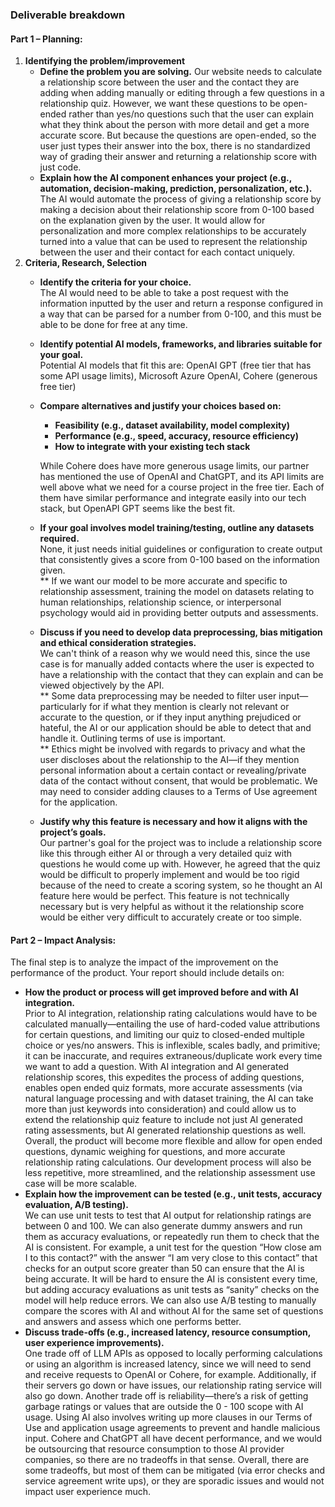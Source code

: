 ### **Deliverable breakdown**

#### **Part 1 – Planning:** 

1. **Identifying the problem/improvement**  
   * **Define the problem you are solving.**
     Our website needs to calculate a relationship score between the user and the contact they are adding when adding manually or editing through a few questions in a relationship quiz. However, we want these questions to be open-ended rather than yes/no questions such that the user can explain what they think about the person with more detail and get a more accurate score. But because the questions are open-ended, so the user just types their answer into the box, there is no standardized way of grading their answer and returning a relationship score with just code.  
   * **Explain how the AI component enhances your project (e.g., automation, decision-making, prediction, personalization, etc.).**   
     The AI would automate the process of giving a relationship score by making a decision about their relationship score from 0-100 based on the explanation given by the user. It would allow for personalization and more complex relationships to be accurately turned into a value that can be used to represent the relationship between the user and their contact for each contact uniquely.  
2. **Criteria, Research, Selection**  
   * **Identify the criteria for your choice.**  
     The AI would need to be able to take a post request with the information inputted by the user and return a response configured in a way that can be parsed for a number from 0-100, and this must be able to be done for free at any time.  
   * **Identify potential AI models, frameworks, and libraries suitable for your goal.**  
     Potential AI models that fit this are: OpenAI GPT (free tier that has some API usage limits), Microsoft Azure OpenAI, Cohere (generous free tier)  
   * **Compare alternatives and justify your choices based on:**   
     * **Feasibility (e.g., dataset availability, model complexity)**  
     * **Performance (e.g., speed, accuracy, resource efficiency)**  
     * **How to integrate with your existing tech stack** 

     While Cohere does have more generous usage limits, our partner has mentioned the use of OpenAI and ChatGPT, and its API limits are well above what we need for a course project in the free tier. Each of them have similar performance and integrate easily into our tech stack, but OpenAPI GPT seems like the best fit.

   * **If your goal involves model training/testing, outline any datasets required.**  
     None, it just needs initial guidelines or configuration to create output that consistently gives a score from 0-100 based on the information given.  
     \*\* If we want our model to be more accurate and specific to relationship assessment, training the model on datasets relating to human relationships, relationship science, or interpersonal psychology would aid in providing better outputs and assessments.  
   * **Discuss if you need to develop data preprocessing, bias mitigation and ethical consideration strategies.**  
     We can't think of a reason why we would need this, since the use case is for manually added contacts where the user is expected to have a relationship with the contact that they can explain and can be viewed objectively by the API.  
     \*\* Some data preprocessing may be needed to filter user input—particularly for if what they mention is clearly not relevant or accurate to the question, or if they input anything prejudiced or hateful, the AI or our application should be able to detect that and handle it. Outlining terms of use is important.   
     \*\* Ethics might be involved with regards to privacy and what the user discloses about the relationship to the AI—if they mention personal information about a certain contact or revealing/private data of the contact without consent, that would be problematic. We may need to consider adding clauses to a Terms of Use agreement for the application.   
   * **Justify why this feature is necessary and how it aligns with the project’s goals.**   
     Our partner's goal for the project was to include a relationship score like this through either AI or through a very detailed quiz with questions he would come up with. However, he agreed that the quiz would be difficult to properly implement and would be too rigid because of the need to create a scoring system, so he thought an AI feature here would be perfect. This feature is not technically necessary but is very helpful as without it the relationship score would be either very difficult to accurately create or too simple.

#### **Part 2 – Impact Analysis:** 

The final step is to analyze the impact of the improvement on the performance of the product. Your report should include details on: 

* **How the product or process will get improved before and with AI integration.**  
  Prior to AI integration, relationship rating calculations would have to be calculated manually—entailing the use of hard-coded value attributions for certain questions, and limiting our quiz to closed-ended multiple choice or yes/no answers. This is inflexible, scales badly, and primitive; it can be inaccurate, and requires extraneous/duplicate work every time we want to add a question. With AI integration and AI generated relationship scores, this expedites the process of adding questions, enables open ended quiz formats, more accurate assessments (via natural language processing and with dataset training, the AI can take more than just keywords into consideration) and could allow us to extend the relationship quiz feature to include not just AI generated rating assessments, but AI generated relationship questions as well. Overall, the product will become more flexible and allow for open ended questions, dynamic weighing for questions, and more accurate relationship rating calculations. Our development process will also be less repetitive, more streamlined, and the relationship assessment use case will be more scalable.  
* **Explain how the improvement can be tested (e.g., unit tests, accuracy evaluation, A/B testing).**  
  We can use unit tests to test that AI output for relationship ratings are between 0 and 100\. We can also generate dummy answers and run them as accuracy evaluations, or repeatedly run them to check that the AI is consistent. For example, a unit test for the question “How close am I to this contact?” with the answer “I am very close to this contact” that checks for an output score greater than 50 can ensure that the AI is being accurate. It will be hard to ensure the AI is consistent every time, but adding accuracy evaluations as unit tests as “sanity” checks on the model will help reduce errors. We can also use A/B testing to manually compare the scores with AI and without AI for the same set of questions and answers and assess which one performs better.  
* **Discuss trade-offs (e.g., increased latency, resource consumption, user experience improvements).**  
  One trade off of LLM APIs as opposed to locally performing calculations or using an algorithm is increased latency, since we will need to send and receive requests to OpenAI or Cohere, for example. Additionally, if their servers go down or have issues, our relationship rating service will also go down. Another trade off is reliability—there’s a risk of getting garbage ratings or values that are outside the 0 \- 100 scope with AI usage. Using AI also involves writing up more clauses in our Terms of Use and application usage agreements to prevent and handle malicious input. Cohere and ChatGPT all have decent performance, and we would be outsourcing that resource consumption to those AI provider companies, so there are no tradeoffs in that sense. Overall, there are some tradeoffs, but most of them can be mitigated (via error checks and service agreement write ups), or they are sporadic issues and would not impact user experience much.

